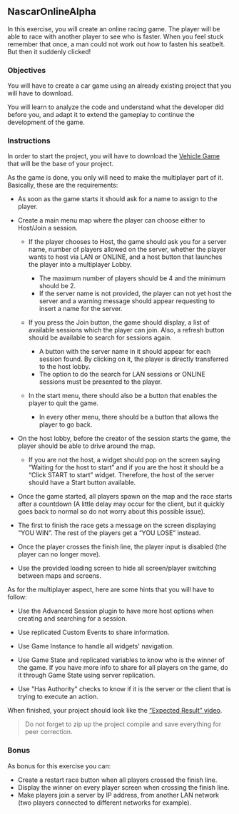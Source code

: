 ## NascarOnlineAlpha

In this exercise, you will create an online racing game. The player will be able to race with another player to see who is faster. When you feel stuck remember that once, a man could not work out how to fasten his seatbelt. But then it suddenly clicked!

### Objectives

You will have to create a car game using an already existing project that you will have to download.

You will learn to analyze the code and understand what the developer did before you, and adapt it to extend the gameplay to continue the development of the game.

### Instructions

In order to start the project, you will have to download the [Vehicle Game](https://marketplace-website-node-launcher-prod.ol.epicgames.com/ue/marketplace/en-US/product/vehicle-game#) that will be the base of your project.

As the game is done, you only will need to make the multiplayer part of it. Basically, these are the requirements:

- As soon as the game starts it should ask for a name to assign to the player.

- Create a main menu map where the player can choose either to Host/Join a session.

  - If the player chooses to Host, the game should ask you for a server name, number of players allowed on the server, whether the player wants to host via LAN or ONLINE, and a host button that launches the player into a multiplayer Lobby.

    - The maximum number of players should be 4 and the minimum should be 2.
    - If the server name is not provided, the player can not yet host the server and a warning message should appear requesting to insert a name for the server.

  - If you press the Join button, the game should display, a list of available sessions which the player can join. Also, a refresh button should be available to search for sessions again.

    - A button with the server name in it should appear for each session found. By clicking on it, the player is directly transferred to the host lobby.
    - The option to do the search for LAN sessions or ONLINE sessions must be presented to the player.

  - In the start menu, there should also be a button that enables the player to quit the game.

    - In every other menu, there should be a button that allows the player to go back.

- On the host lobby, before the creator of the session starts the game, the player should be able to drive around the map.

  - If you are not the host, a widget should pop on the screen saying “Waiting for the host to start” and if you are the host it should be a “Click START to start” widget. Therefore, the host of the server should have a Start button available.

- Once the game started, all players spawn on the map and the race starts after a countdown (A little delay may occur for the client, but it quickly goes back to normal so do not worry about this possible issue).

- The first to finish the race gets a message on the screen displaying “YOU WIN”. The rest of the players get a “YOU LOSE” instead.

- Once the player crosses the finish line, the player input is disabled (the player can no longer move).

- Use the provided loading screen to hide all screen/player switching between maps and screens.

As for the multiplayer aspect, here are some hints that you will have to follow:

- Use the Advanced Session plugin to have more host options when creating and searching for a session.

- Use replicated Custom Events to share information.

- Use Game Instance to handle all widgets' navigation.

- Use Game State and replicated variables to know who is the winner of the game. If you have more info to share for all players on the game, do it through Game State using server replication.

- Use "Has Authority" checks to know if it is the server or the client that is trying to execute an action.

When finished, your project should look like the [“Expected Result” video](https://youtu.be/s56rio0bw0U).

> Do not forget to zip up the project compile and save everything for peer correction.

### Bonus

As bonus for this exercise you can:

- Create a restart race button when all players crossed the finish line.
- Display the winner on every player screen when crossing the finish line.
- Make players join a server by IP address, from another LAN network (two players connected to different networks for example).
